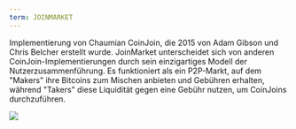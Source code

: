 ```yaml
---
term: JOINMARKET
---
```


Implementierung von Chaumian CoinJoin, die 2015 von Adam Gibson und Chris Belcher erstellt wurde. JoinMarket unterscheidet sich von anderen CoinJoin-Implementierungen durch sein einzigartiges Modell der Nutzerzusammenführung. Es funktioniert als ein P2P-Markt, auf dem "Makers" ihre Bitcoins zum Mischen anbieten und Gebühren erhalten, während "Takers" diese Liquidität gegen eine Gebühr nutzen, um CoinJoins durchzuführen.

![](../../dictionnaire/assets/43.png)